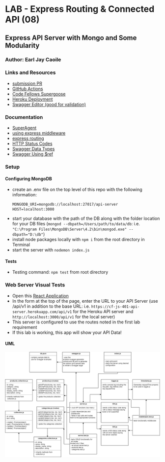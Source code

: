 # LAB - Express Routing & Connected API (08)

## Express API Server with Mongo and Some Modularity

### Author: Earl Jay Caoile

### Links and Resources

- [submission PR](https://github.com/earljay-caoile-401-advanced-javascript/api-server/pull/2)
- [GitHub Actions](https://github.com/earljay-caoile-401-advanced-javascript/api-server/actions)
- [Code Fellows Supergoose](https://www.npmjs.com/package/@code-fellows/supergoose)
- [Heroku Deployment](https://cf-js-401-api-server.herokuapp.com/)
- [Swagger Editor (good for validation)](https://editor.swagger.io/)

### Documentation

- [SuperAgent](https://visionmedia.github.io/superagent/)
- [using express middleware](https://expressjs.com/en/guide/using-middleware.html)
- [express routing](https://expressjs.com/en/guide/routing.html)
- [HTTP Status Codes](https://www.restapitutorial.com/httpstatuscodes.html)
- [Swagger Data Types](https://swagger.io/docs/specification/data-models/data-types/)
- [Swagger Using $ref](https://swagger.io/docs/specification/using-ref/)

### Setup

#### Configuring MongoDB

- create an .env file on the top level of this repo with the following information:
  ``` 
  MONGODB_URI=mongodb://localhost:27017/api-server
  HOST=localhost:3000
  ```
- start your database with the path of the DB along with the folder location for your DB files (`mongod --dbpath=/Users/path/to/data/db`: i.e. `"C:\Program Files\MongoDB\Server\4.2\bin\mongod.exe" --dbpath="D:\db"`)
- install node packages locally with `npm i` from the root directory in Terminal
- start the server with `nodemon index.js`

#### Tests

- Testing command: `npm test` from root directory

### Web Server Visual Tests

- Open this [React Application](https://w638oyk7o8.csb.app/)
- In the form at the top of the page, enter the URL to your API Server (use /api/v1 in addition to the base URL: i.e. `https://cf-js-401-api-server.herokuapp.com/api/v1` for the Heroku API server and `http://localhost:3000/api/v1` for the local server)
- This server is configured to use the routes noted in the first lab requirement
- If this lab is working, this app will show your API Data!

#### UML

![UML Image](lab-08-uml.png "uml diagram")
